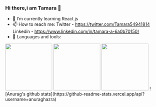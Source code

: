 ### Hi there,i am Tamara 👋

<!--
**atletisimo/atletisimo** is a ✨ _special_ ✨ repository because its `README.md` (this file) appears on your GitHub profile.

Here are some ideas to get you started:

- 🔭 I’m currently working on ...
-->

- 🌱 I’m currently learning React.js
- 📫 How to reach me: Twitter - https://twitter.com/Tamara54941814 Linkedin - https://www.linkedin.com/in/tamara-a-6a0b70150/
-  🔭 Languages and tools: 

 <img src="https://codecondo.com/wp-content/uploads/2017/08/Front-end-development-languages.jpg" width="150px" height="150px"/>
 <img src="https://reactjs.org/logo-og.png" width="150px" height="150px"/>
 <img src="https://s1.o7planning.com/en/11695/images/21379762.png" width="150px" height="150px"/>
![Anurag's github stats](https://github-readme-stats.vercel.app/api?username=anuraghazra)
